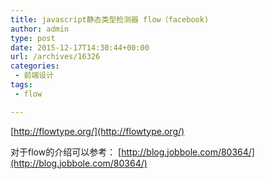 ```yaml
---
title: javascript静态类型检测器 flow（facebook)
author: admin
type: post
date: 2015-12-17T14:30:44+00:00
url: /archives/16326
categories:
 - 前端设计
tags:
 - flow

---
```

[http://flowtype.org/](http://flowtype.org/)

对于flow的介绍可以参考： [http://blog.jobbole.com/80364/](http://blog.jobbole.com/80364/)